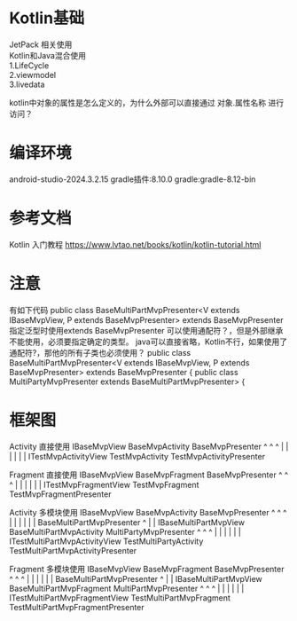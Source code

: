 # Kotlin基础  
JetPack 相关使用  
Kotlin和Java混合使用  
1.LifeCycle  
2.viewmodel  
3.livedata

kotlin中对象的属性是怎么定义的，为什么外部可以直接通过 对象.属性名称 进行访问？

# 编译环境
android-studio-2024.3.2.15
gradle插件:8.10.0
gradle:gradle-8.12-bin

# 参考文档
Kotlin 入门教程
https://www.lvtao.net/books/kotlin/kotlin-tutorial.html

# 注意
有如下代码
public class BaseMultiPartMvpPresenter<V extends IBaseMvpView, P extends BaseMvpPresenter> extends BaseMvpPresenter<V> 
指定泛型时使用extends BaseMvpPresenter 可以使用通配符？，但是外部继承不能使用，必须要指定确定的类型。
java可以直接省略，Kotlin不行，如果使用了通配符?，那他的所有子类也必须使用？
public class BaseMultiPartMvpPresenter<V extends IBaseMvpView, P extends BaseMvpPresenter<?>> extends BaseMvpPresenter<V> {
public class MultiPartyMvpPresenter<V extends IBaseMvpView> extends BaseMultiPartMvpPresenter<V, MultiPartyMvpPresenter<?>> {

# 框架图
Activity 直接使用
IBaseMvpView                    BaseMvpActivity                    BaseMvpPresenter
     ^                                 ^                                   ^
     |                                 |                                   |
     |                                 |                                   |
ITestMvpActivityView            TestMvpActivity                 TestMvpActivityPresenter

Fragment 直接使用
IBaseMvpView                    BaseMvpFragment                    BaseMvpPresenter
     ^                                 ^                                   ^
     |                                 |                                   |
     |                                 |                                   |
ITestMvpFragmentView            TestMvpFragment                 TestMvpFragmentPresenter

Activity 多模块使用
    IBaseMvpView                    BaseMvpActivity                    BaseMvpPresenter
         ^                                 ^                                   ^
         |                                 |                                   |
         |                                 |                                   |
                                                                     BaseMultiPartMvpPresenter
                                                                               ^
                                                                               |
                                                                               |
IBaseMultiPartMvpView            BaseMultiPartMvpActivity             MultiPartyMvpPresenter
         ^                                 ^                                   ^
         |                                 |                                   |
         |                                 |                                   |
ITestMultiPartMvpActivityView    TestMultiPartyActivity          TestMultiPartMvpActivityPresenter

Fragment 多模块使用
IBaseMvpView                    BaseMvpFragment                    BaseMvpPresenter
     ^                                 ^                                   ^
     |                                 |                                   |
     |                                 |                                   |
BaseMultiPartMvpPresenter
     ^
     |
     |
IBaseMultiPartMvpView             BaseMultiPartMvpFragment            MultiPartMvpPresenter
     ^                                 ^                                   ^
     |                                 |                                   |
     |                                 |                                   |
ITestMultiPartMvpFragmentView        TestMultiPartMvpFragment        TestMultiPartMvpFragmentPresenter


